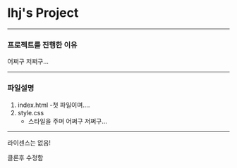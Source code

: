 # lhj's Project

---

### 프로젝트를 진행한 이유

어쩌구 저쩌구...

---

### 파일설명

1. index.html -첫 파일이며....
2. style.css
   - 스타일을 주며 어쩌구 저쩌구...

---

라이센스는 없음!

클론후 수정함
